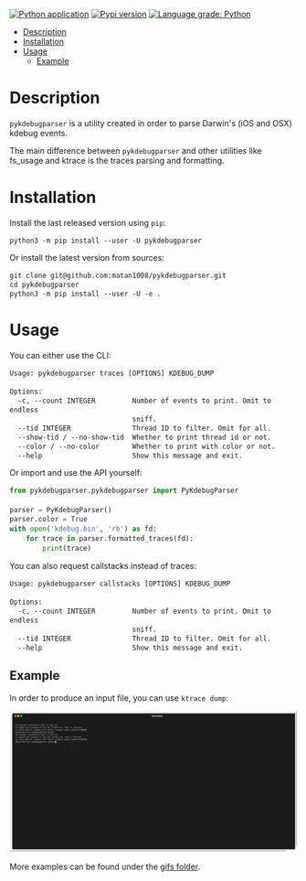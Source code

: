 [![Python application](https://github.com/matan1008/pykdebugparser/workflows/Python%20application/badge.svg)](https://github.com/matan1008/pykdebugparser/actions/workflows/python-app.yml "Python application action")
[![Pypi version](https://img.shields.io/pypi/v/pykdebugparser.svg)](https://pypi.org/project/pykdebugparser/ "PyPi package")
[![Language grade: Python](https://img.shields.io/lgtm/grade/python/g/matan1008/pykdebugparser.svg?logo=lgtm&logoWidth=18)](https://lgtm.com/projects/g/matan1008/pykdebugparser/context:python)

- [Description](#description)
- [Installation](#installation)
- [Usage](#usage)
    * [Example](#example)

# Description

`pykdebugparser` is a utility created in order to parse Darwin's (iOS and OSX) kdebug events.

The main difference between `pykdebugparser` and other utilities like fs_usage and ktrace is the traces parsing and
formatting.

# Installation

Install the last released version using `pip`:

```shell
python3 -m pip install --user -U pykdebugparser
```

Or install the latest version from sources:

```shell
git clone git@github.com:matan1008/pykdebugparser.git
cd pykdebugparser
python3 -m pip install --user -U -e .
```

# Usage

You can either use the CLI:

```
Usage: pykdebugparser traces [OPTIONS] KDEBUG_DUMP

Options:
  -c, --count INTEGER         Number of events to print. Omit to endless
                              sniff.
  --tid INTEGER               Thread ID to filter. Omit for all.
  --show-tid / --no-show-tid  Whether to print thread id or not.
  --color / --no-color        Whether to print with color or not.
  --help                      Show this message and exit.
```

Or import and use the API yourself:

```python
from pykdebugparser.pykdebugparser import PyKdebugParser

parser = PyKdebugParser()
parser.color = True
with open('kdebug.bin', 'rb') as fd:
    for trace in parser.formatted_traces(fd):
        print(trace)
```

You can also request callstacks instead of traces:

```
Usage: pykdebugparser callstacks [OPTIONS] KDEBUG_DUMP

Options:
  -c, --count INTEGER         Number of events to print. Omit to endless
                              sniff.
  --tid INTEGER               Thread ID to filter. Omit for all.
  --help                      Show this message and exit.
```

## Example

In order to produce an input file, you can use `ktrace dump`:

![](gifs/usage_with_ktrace.gif)


More examples can be found under the [gifs folder](gifs/).
